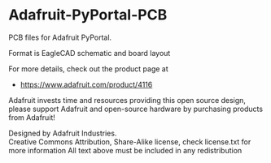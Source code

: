 # Adafruit-PyPortal-PCB
PCB files for Adafruit PyPortal.

Format is EagleCAD schematic and board layout

For more details, check out the product page at

* https://www.adafruit.com/product/4116

Adafruit invests time and resources providing this open source design,
please support Adafruit and open-source hardware by purchasing
products from Adafruit!

Designed by Adafruit Industries.  
Creative Commons Attribution, Share-Alike license, check license.txt for more information
All text above must be included in any redistribution

